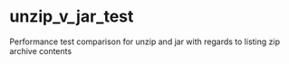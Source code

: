 # unzip_v_jar_test
Performance test comparison for unzip and jar with regards to listing zip archive contents
